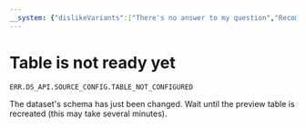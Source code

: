 ```yaml
---
__system: {"dislikeVariants":["There's no answer to my question","Recommendations aren't helpful","Content does not match the title","Other"]}
---
```

# Table is not ready yet

`ERR.DS_API.SOURCE_CONFIG.TABLE_NOT_CONFIGURED`

The dataset's schema has just been changed. Wait until the preview table is recreated (this may take several minutes).
